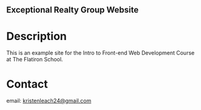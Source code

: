 Exceptional Realty Group Website
---

# Description

This is an example site for the Intro to Front-end Web Development Course at The Flatiron School. 

# Contact

email: kristenleach24@gmail.com